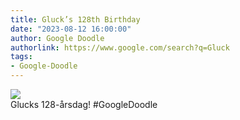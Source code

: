 ```yaml
---
title: Gluck’s 128th Birthday
date: "2023-08-12 16:00:00"
author: Google Doodle
authorlink: https://www.google.com/search?q=Gluck
tags:
- Google-Doodle
---
```

<img src="https://www.google.com/logos/doodles/2023/glucks-128th-birthday-6753651837110069.3-l.png" referrerpolicy="no-referrer"><br>Glucks 128-årsdag! #GoogleDoodle